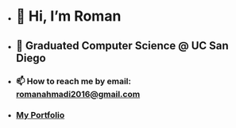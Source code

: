 - # 👋 Hi, I’m Roman
- ## 👀 Graduated Computer Science @ UC San Diego
- ### 📫 How to reach me by email: romanahmadi2016@gmail.com
- ### [My Portfolio](https://rahmadi0.github.io/My-Portfolio/)

<!---
rahmadi0/rahmadi0 is a ✨ special ✨ repository because its `README.md` (this file) appears on your GitHub profile.
You can click the Preview link to take a look at your changes.
--->
